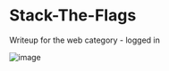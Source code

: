# Stack-The-Flags
Writeup for the web category - logged in 

![image](https://user-images.githubusercontent.com/32186957/101722233-bfd08380-3ae4-11eb-9a96-203aa0dabb55.png)
